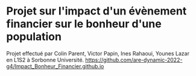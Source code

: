# Projet sur l'impact d'un évènement financier sur le bonheur d'une population
Projet effectué par Colin Parent, Victor Papin, Ines Rahaoui, Younes Lazar en L1S2 à Sorbonne Université.
https://github.com/are-dynamic-2022-g4/Impact_Bonheur_Financier.github.io
